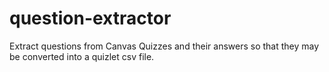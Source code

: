 # question-extractor
Extract questions from Canvas Quizzes and their answers so that they may be converted into a quizlet csv file.
